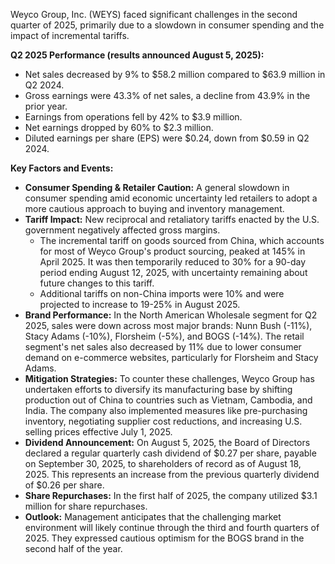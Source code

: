 Weyco Group, Inc. (WEYS) faced significant challenges in the second quarter of 2025, primarily due to a slowdown in consumer spending and the impact of incremental tariffs.

**Q2 2025 Performance (results announced August 5, 2025):**
*   Net sales decreased by 9% to $58.2 million compared to $63.9 million in Q2 2024.
*   Gross earnings were 43.3% of net sales, a decline from 43.9% in the prior year.
*   Earnings from operations fell by 42% to $3.9 million.
*   Net earnings dropped by 60% to $2.3 million.
*   Diluted earnings per share (EPS) were $0.24, down from $0.59 in Q2 2024.

**Key Factors and Events:**
*   **Consumer Spending & Retailer Caution:** A general slowdown in consumer spending amid economic uncertainty led retailers to adopt a more cautious approach to buying and inventory management.
*   **Tariff Impact:** New reciprocal and retaliatory tariffs enacted by the U.S. government negatively affected gross margins.
    *   The incremental tariff on goods sourced from China, which accounts for most of Weyco Group's product sourcing, peaked at 145% in April 2025. It was then temporarily reduced to 30% for a 90-day period ending August 12, 2025, with uncertainty remaining about future changes to this tariff.
    *   Additional tariffs on non-China imports were 10% and were projected to increase to 19-25% in August 2025.
*   **Brand Performance:** In the North American Wholesale segment for Q2 2025, sales were down across most major brands: Nunn Bush (-11%), Stacy Adams (-10%), Florsheim (-5%), and BOGS (-14%). The retail segment's net sales also decreased by 11% due to lower consumer demand on e-commerce websites, particularly for Florsheim and Stacy Adams.
*   **Mitigation Strategies:** To counter these challenges, Weyco Group has undertaken efforts to diversify its manufacturing base by shifting production out of China to countries such as Vietnam, Cambodia, and India. The company also implemented measures like pre-purchasing inventory, negotiating supplier cost reductions, and increasing U.S. selling prices effective July 1, 2025.
*   **Dividend Announcement:** On August 5, 2025, the Board of Directors declared a regular quarterly cash dividend of $0.27 per share, payable on September 30, 2025, to shareholders of record as of August 18, 2025. This represents an increase from the previous quarterly dividend of $0.26 per share.
*   **Share Repurchases:** In the first half of 2025, the company utilized $3.1 million for share repurchases.
*   **Outlook:** Management anticipates that the challenging market environment will likely continue through the third and fourth quarters of 2025. They expressed cautious optimism for the BOGS brand in the second half of the year.